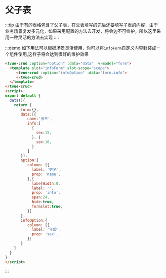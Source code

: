 # 父子表

:::tip
由于有的表格包含了父子表，在父表填写的完后还要填写子表的内容，由于业务场景复发多元化，如果采用配置的方法去开发，将会边不可维护，所以这里采用一种灵活的方法去实现
::::



:::demo  如下用法可以根据场景灵活使用，你可以将`infoForm`自定义内容封装成一个组件使用,这样子将会达到很好的维护效果
```html
<tvue-crud :option="option" :data="data"  v-model="form">
  <template slot="infoForm" slot-scope="scope">
     <tvue-crud :option="infoOption" :data="form.info">
     </tvue-crud>
  </template>
</tvue-crud>
<script>
export default {
  data(){
    return {
       form:{},
       data:[{
          name:'张三',
          info:[
            {
              sex:15,
            }, {
              sex:16,
            }
          ]
       }],
       option:{
          column: [{
            label: '姓名',
            prop: 'name',
          },{
            labelWidth:0,
            label: '',
            prop: 'info',
            span:24,
            hide:true,
            formslot:true,
          }]
       },
       infoOption:{
          column: [{
            label: '年龄',
            prop: 'sex',
          }]
       }
    }
  }
}
</script>

```
:::


